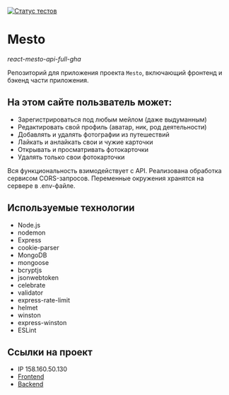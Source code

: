 [![Статус тестов](../../actions/workflows/tests.yml/badge.svg)](../../actions/workflows/tests.yml)

# Mesto
*react-mesto-api-full-gha*

Репозиторий для приложения проекта `Mesto`, включающий фронтенд и бэкенд части приложения. 

## На этом сайте пользватель может:

* Зарегистрироваться под любым мейлом (даже выдуманным)
* Редактировать свой профиль (аватар, ник, род деятельности)
* Добавлять и удалять фотографии из путешествий
* Лайкать и анлайкать свои и чужие карточки
* Открывать и просматривать фотокарточки
* Удалять только свои фотокарточки 

Вся функциональность взимодействует с API.  Реализована обработка сервисом CORS-запросов. Переменные окружения хранятся на сервере в .env-файле.

## Используемые технологии

* Node.js
* nodemon
* Express
* cookie-parser
* MongoDB
* mongoose
* bcryptjs
* jsonwebtoken
* celebrate
* validator
* express-rate-limit
* helmet
* winston
* express-winston
* ESLint

## Ссылки на проект

* IP 158.160.50.130
* [Frontend](https://akunstman.nomoreparties.sbs)
* [Backend](https://api.akunstman.nomoreparties.sbs)
